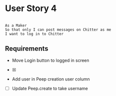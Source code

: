 # User Story 4

```

As a Maker
So that only I can post messages on Chitter as me
I want to log in to Chitter

```

## Requirements

*  Move Login button to logged in screen
  - [X] 

*  Add user in Peep creation user column
  - [ ] Update Peep.create to take username
